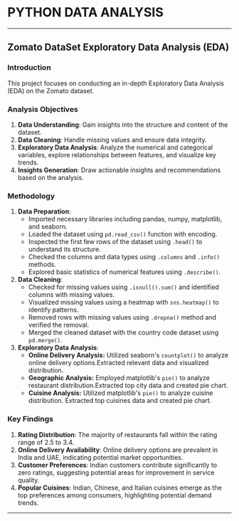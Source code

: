 # PYTHON DATA ANALYSIS
--------------------------------------------------
## Zomato DataSet Exploratory Data Analysis (EDA)

### Introduction
This project focuses on conducting an in-depth Exploratory Data Analysis (EDA) on the Zomato dataset.

### Analysis Objectives
1. **Data Understanding**: Gain insights into the structure and content of the dataset.
2. **Data Cleaning**: Handle missing values and ensure data integrity.
3. **Exploratory Data Analysis**: Analyze the numerical and categorical variables, explore relationships between features, and visualize key trends.
4. **Insights Generation**: Draw actionable insights and recommendations based on the analysis.

### Methodology
1. **Data Preparation**:
   - Imported necessary libraries including pandas, numpy, matplotlib, and seaborn.
   - Loaded the dataset using `pd.read_csv()` function with encoding.
   - Inspected the first few rows of the dataset using `.head()` to understand its structure.
   - Checked the columns and data types using `.columns` and `.info()` methods.
   - Explored basic statistics of numerical features using `.describe()`.
2. **Data Cleaning**:
   - Checked for missing values using `.isnull().sum()` and identified columns with missing values.
   - Visualized missing values using a heatmap with `sns.heatmap()` to identify patterns.
   - Removed rows with missing values using `.dropna()` method and verified the removal.
   - Merged the cleaned dataset with the country code dataset using `pd.merge()`.
3. **Exploratory Data Analysis**:
   - **Online Delivery Analysis:** Utilized seaborn's `countplot()` to analyze online delivery options.Extracted relevant data and visualized distribution.
   - **Geographic Analysis:** Employed matplotlib's `pie()` to analyze restaurant distribution.Extracted top city data and created pie chart.
   - **Cuisine Analysis:** Utilized matplotlib's `pie()` to analyze cuisine distribution. Extracted top cuisines data and created pie chart.

### Key Findings
1. **Rating Distribution**: The majority of restaurants fall within the rating range of 2.5 to 3.4.
2. **Online Delivery Availability**: Online delivery options are prevalent in India and UAE, indicating potential market opportunities.
3. **Customer Preferences**: Indian customers contribute significantly to zero ratings, suggesting potential areas for improvement in service quality.
4. **Popular Cuisines**: Indian, Chinese, and Italian cuisines emerge as the top preferences among consumers, highlighting potential demand trends.

--------------------------------------------------
